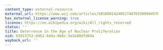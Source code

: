 ```yaml
---
content_type: external-resource
external_url: https://www.wsj.com/articles/SB10001424052748703300904576178760530169414
has_external_license_warning: true
license: https://en.wikipedia.org/wiki/All_rights_reserved
status: ''
title: Deterrence in the Age of Nuclear Proliferation
uid: 65815752-dd62-4dda-8b6c-5e2e80dfd84a
wayback_url: ''
---
```

